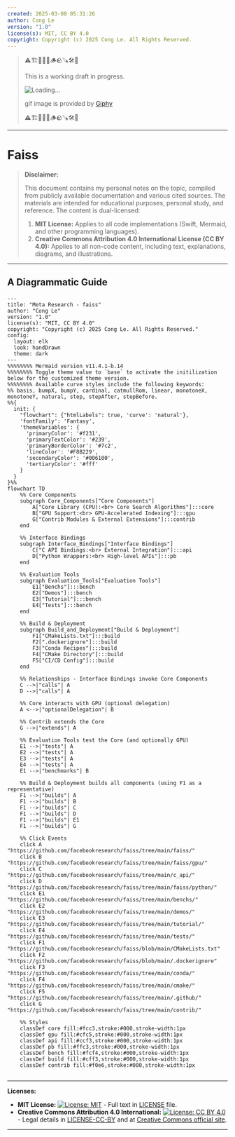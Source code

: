```yaml
---
created: 2025-03-08 05:31:26
author: Cong Le
version: "1.0"
license(s): MIT, CC BY 4.0
copyright: Copyright (c) 2025 Cong Le. All Rights Reserved.
---
```



> ⚠️🏗️🚧🦺🧱🪵🪨🪚🛠️👷
> 
> This is a working draft in progress.
> 
> ![Loading...](https://media2.giphy.com/media/v1.Y2lkPTc5MGI3NjExcnlnZm40ZG40NHJmeW14ejZxdmw3bm04OGVvdjlmaHV5djRxOGl0YyZlcD12MV9pbnRlcm5hbF9naWZfYnlfaWQmY3Q9Zw/l3vRatDKSXFmjAWBi/giphy.gif)
> 
> gif image is provided by [Giphy](https://giphy.com)
> 
> ⚠️🏗️🚧🦺🧱🪵🪨🪚🛠️👷

----


# Faiss
> **Disclaimer:**
>
> This document contains my personal notes on the topic,
> compiled from publicly available documentation and various cited sources.
> The materials are intended for educational purposes, personal study, and reference.
> The content is dual-licensed:
> 1. **MIT License:** Applies to all code implementations (Swift, Mermaid, and other programming languages).
> 2. **Creative Commons Attribution 4.0 International License (CC BY 4.0):** Applies to all non-code content, including text, explanations, diagrams, and illustrations.
---


## A Diagrammatic Guide 


```mermaid
---
title: "Meta Research - faiss"
author: "Cong Le"
version: "1.0"
license(s): "MIT, CC BY 4.0"
copyright: "Copyright (c) 2025 Cong Le. All Rights Reserved."
config:
  layout: elk
  look: handDrawn
  theme: dark
---
%%%%%%%% Mermaid version v11.4.1-b.14
%%%%%%%% Toggle theme value to `base` to activate the initilization below for the customized theme version.
%%%%%%%% Available curve styles include the following keywords:
%% basis, bumpX, bumpY, cardinal, catmullRom, linear, monotoneX, monotoneY, natural, step, stepAfter, stepBefore.
%%{
  init: {
    "flowchart": {"htmlLabels": true, 'curve': 'natural'},
    'fontFamily': 'Fantasy',
    'themeVariables': {
      'primaryColor': '#f231',
      'primaryTextColor': '#239',
      'primaryBorderColor': '#7c2',
      'lineColor': '#F8B229',
      'secondaryColor': '#006100',
      'tertiaryColor': '#fff'
    }
  }
}%%
flowchart TD
    %% Core Components
    subgraph Core_Components["Core Components"]
        A["Core Library (CPU):<br> Core Search Algorithms"]:::core
        B["GPU Support:<br> GPU-Accelerated Indexing"]:::gpu
        G["Contrib Modules & External Extensions"]:::contrib
    end

    %% Interface Bindings
    subgraph Interface_Bindings["Interface Bindings"]
        C["C API Bindings:<br> External Integration"]:::api
        D["Python Wrappers:<br> High-level APIs"]:::pb
    end

    %% Evaluation Tools
    subgraph Evaluation_Tools["Evaluation Tools"]
        E1["Benchs"]:::bench
        E2["Demos"]:::bench
        E3["Tutorial"]:::bench
        E4["Tests"]:::bench
    end

    %% Build & Deployment
    subgraph Build_and_Deployment["Build & Deployment"]
        F1["CMakeLists.txt"]:::build
        F2[".dockerignore"]:::build
        F3["Conda Recipes"]:::build
        F4["CMake Directory"]:::build
        F5["CI/CD Config"]:::build
    end

    %% Relationships - Interface Bindings invoke Core Components
    C -->|"calls"| A
    D -->|"calls"| A

    %% Core interacts with GPU (optional delegation)
    A <-->|"optionalDelegation"| B

    %% Contrib extends the Core
    G -->|"extends"| A

    %% Evaluation Tools test the Core (and optionally GPU)
    E1 -->|"tests"| A
    E2 -->|"tests"| A
    E3 -->|"tests"| A
    E4 -->|"tests"| A
    E1 -->|"benchmarks"| B

    %% Build & Deployment builds all components (using F1 as a representative)
    F1 -->|"builds"| A
    F1 -->|"builds"| B
    F1 -->|"builds"| C
    F1 -->|"builds"| D
    F1 -->|"builds"| E1
    F1 -->|"builds"| G

    %% Click Events
    click A "https://github.com/facebookresearch/faiss/tree/main/faiss/"
    click B "https://github.com/facebookresearch/faiss/tree/main/faiss/gpu/"
    click C "https://github.com/facebookresearch/faiss/tree/main/c_api/"
    click D "https://github.com/facebookresearch/faiss/tree/main/faiss/python/"
    click E1 "https://github.com/facebookresearch/faiss/tree/main/benchs/"
    click E2 "https://github.com/facebookresearch/faiss/tree/main/demos/"
    click E3 "https://github.com/facebookresearch/faiss/tree/main/tutorial/"
    click E4 "https://github.com/facebookresearch/faiss/tree/main/tests/"
    click F1 "https://github.com/facebookresearch/faiss/blob/main/CMakeLists.txt"
    click F2 "https://github.com/facebookresearch/faiss/blob/main/.dockerignore"
    click F3 "https://github.com/facebookresearch/faiss/tree/main/conda/"
    click F4 "https://github.com/facebookresearch/faiss/tree/main/cmake/"
    click F5 "https://github.com/facebookresearch/faiss/tree/main/.github/"
    click G "https://github.com/facebookresearch/faiss/tree/main/contrib/"

    %% Styles
    classDef core fill:#fcc3,stroke:#000,stroke-width:1px
    classDef gpu fill:#cfc5,stroke:#000,stroke-width:1px
    classDef api fill:#ccf3,stroke:#000,stroke-width:1px
    classDef pb fill:#ffc3,stroke:#000,stroke-width:1px
    classDef bench fill:#fcf4,stroke:#000,stroke-width:1px
    classDef build fill:#cff3,stroke:#000,stroke-width:1px
    classDef contrib fill:#f0e6,stroke:#000,stroke-width:1px
    
```



---
**Licenses:**

- **MIT License:**  [![License: MIT](https://img.shields.io/badge/License-MIT-yellow.svg)](LICENSE) - Full text in [LICENSE](LICENSE) file.
- **Creative Commons Attribution 4.0 International:** [![License: CC BY 4.0](https://licensebuttons.net/l/by/4.0/88x31.png)](LICENSE-CC-BY) - Legal details in [LICENSE-CC-BY](LICENSE-CC-BY) and at [Creative Commons official site](http://creativecommons.org/licenses/by/4.0/).

---
